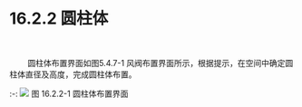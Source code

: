 # 16.2.2 圆柱体
<br/>

&emsp;&emsp; 圆柱体布置界面如图5.4.7\-1 风阀布置界面所示，根据提示，在空间中确定圆柱体直径及高度，完成圆柱体布置。

:-: ![](images/16.2.2.1.png)
图 16.2.2\-1 圆柱体布置界面